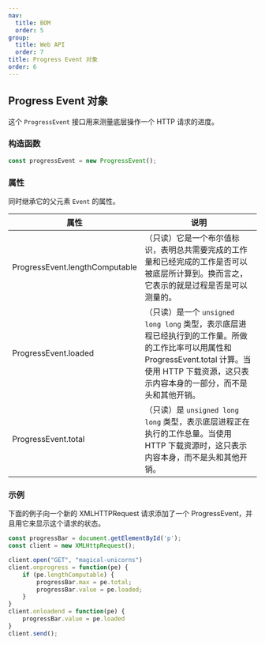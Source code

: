 ```yaml
---
nav:
  title: BOM
  order: 5
group:
  title: Web API
  order: 7
title: Progress Event 对象
order: 6
---
```


## Progress Event 对象

这个 `ProgressEvent` 接口用来测量底层操作一个 HTTP 请求的进度。

### 构造函数

```js
const progressEvent = new ProgressEvent();
```

### 属性

同时继承它的父元素 `Event` 的属性。

| 属性                           | 说明                                                         |
| ------------------------------ | ------------------------------------------------------------ |
| ProgressEvent.lengthComputable | （只读）它是一个布尔值标识，表明总共需要完成的工作量和已经完成的工作是否可以被底层所计算到。换而言之，它表示的就是过程是否是可以测量的。 |
| ProgressEvent.loaded           | （只读）是一个 `unsigned long long` 类型，表示底层进程已经执行到的工作量。所做的工作比率可以用属性和 ProgressEvent.total 计算。当使用 HTTP 下载资源，这只表示内容本身的一部分，而不是头和其他开销。 |
| ProgressEvent.total            | （只读）是 `unsigned long long` 类型，表示底层进程正在执行的工作总量。当使用 HTTP 下载资源时，这只表示内容本身，而不是头和其他开销。 |

### 示例

下面的例子向一个新的 XMLHTTPRequest 请求添加了一个 ProgressEvent，并且用它来显示这个请求的状态。

```js
const progressBar = document.getElementById('p');
const client = new XMLHttpRequest();

client.open("GET", "magical-unicorns")
client.onprogress = function(pe) {
    if (pe.lengthComputable) {
        progressBar.max = pe.total;
        progressBar.value = pe.loaded;
    }
}
client.onloadend = function(pe) {
    progressBar.value = pe.loaded
}
client.send();
```

